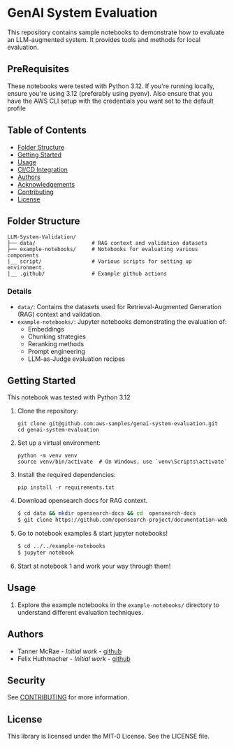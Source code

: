 # GenAI System Evaluation

This repository contains sample notebooks to demonstrate how to evaluate an LLM-augmented system. It provides tools and methods for local evaluation.

## PreRequisites
These notebooks were tested with Python 3.12. If you're running locally, ensure you're using 3.12 (preferably using pyenv). Also ensure that you have the AWS CLI setup with the credentials you want set to the default profile

## Table of Contents

- [Folder Structure](#folder-structure)
- [Getting Started](#getting-started)
- [Usage](#usage)
- [CI/CD Integration](#cicd-integration)
- [Authors](#authors)
- [Acknowledgements](#acknowledgements)
- [Contributing](#contributing)
- [License](#license)

## Folder Structure

```
LLM-System-Validation/
├── data/                  # RAG context and validation datasets
├── example-notebooks/     # Notebooks for evaluating various components
|__ script/                # Various scripts for setting up environment.
|__ .github/               # Example github actions
```

### Details

- `data/`: Contains the datasets used for Retrieval-Augmented Generation (RAG) context and validation.
- `example-notebooks/`: Jupyter notebooks demonstrating the evaluation of:
  - Embeddings
  - Chunking strategies
  - Reranking methods
  - Prompt engineering
  - LLM-as-Judge evaluation recipes

## Getting Started

This notebook was tested with Python 3.12

1. Clone the repository:
   ```
   git clone git@github.com:aws-samples/genai-system-evaluation.git
   cd genai-system-evaluation
   ```

2. Set up a virtual environment:
   ```
   python -m venv venv
   source venv/bin/activate  # On Windows, use `venv\Scripts\activate`
   ```

3. Install the required dependencies:
   ```
   pip install -r requirements.txt
   ```

4. Download opensearch docs for RAG context.
   ``` bash
   $ cd data && mkdir opensearch-docs && cd  opensearch-docs
   $ git clone https://github.com/opensearch-project/documentation-website.git
   ```

4. Go to notebook examples & start jupyter notebooks!
   ``` bash
   $ cd ../../example-notebooks
   $ jupyter notebook
   ```

5. Start at notebook 1 and work your way through them!

## Usage

1. Explore the example notebooks in the `example-notebooks/` directory to understand different evaluation techniques.

## Authors

- Tanner McRae - *Initial work* - [github](https://github.com/tannermcrae)
- Felix Huthmacher  - *Initial work* - [github](https://github.com/fhuthmacher)

## Security

See [CONTRIBUTING](CONTRIBUTING.md#security-issue-notifications) for more information.

## License

This library is licensed under the MIT-0 License. See the LICENSE file.


